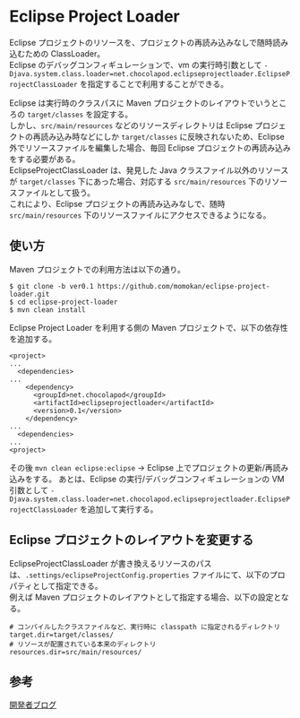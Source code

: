 
# Eclipse Project Loader

Eclipse プロジェクトのリソースを、プロジェクトの再読み込みなしで随時読み込むための ClassLoader。  
Eclipse のデバッグコンフィギュレーションで、vm の実行時引数として `-Djava.system.class.loader=net.chocolapod.eclipseprojectloader.EclipseProjectClassLoader` を指定することで利用することができる。  
 
Eclipse は実行時のクラスパスに Maven プロジェクトのレイアウトでいうところの `target/classes` を設定する。  
しかし、`src/main/resources` などのリソースディレクトリは Eclipse プロジェクトの再読み込み時などにしか `target/classes` に反映されないため、Eclipse 外でリソースファイルを編集した場合、毎回 Eclipse プロジェクトの再読み込みをする必要がある。  
EclipseProjectClassLoader は、発見した Java クラスファイル以外のリソースが `target/classes` 下にあった場合、対応する `src/main/resources` 下のリソースファイルとして扱う。  
これにより、Eclipse プロジェクトの再読み込みなしで、随時 `src/main/resources` 下のリソースファイルにアクセスできるようになる。 

## 使い方

Maven プロジェクトでの利用方法は以下の通り。

    $ git clone -b ver0.1 https://github.com/momokan/eclipse-project-loader.git
    $ cd eclipse-project-loader
    $ mvn clean install

Eclipse Project Loader を利用する側の Maven プロジェクトで、以下の依存性を追加する。

    <project>
    ...
      <dependencies>
    ...
        <dependency>
          <groupId>net.chocolapod</groupId>
          <artifactId>eclipseprojectloader</artifactId>
          <version>0.1</version>
        </dependency>
    ...
      <dependencies>
    ...
    <project>

その後 `mvn clean eclipse:eclipse` → Eclipse 上でプロジェクトの更新/再読み込みをする。
あとは、Eclipse の実行/デバッグコンフィギュレーションの VM 引数として `-Djava.system.class.loader=net.chocolapod.eclipseprojectloader.EclipseProjectClassLoader` を追加して実行する。

## Eclipse プロジェクトのレイアウトを変更する

EclipseProjectClassLoader が書き換えるリソースのパスは、`.settings/eclipseProjectConfig.properties` ファイルにて、以下のプロパティとして指定できる。  
例えば Maven プロジェクトのレイアウトとして指定する場合、以下の設定となる。  

    # コンパイルしたクラスファイルなど、実行時に classpath に指定されるディレクトリ
    target.dir=target/classes/
    # リソースが配置されている本来のディレクトリ
    resources.dir=src/main/resources/

## 参考

  [開発者ブログ](http://chocolapod.sakura.ne.jp/blog/entry/83)

 
